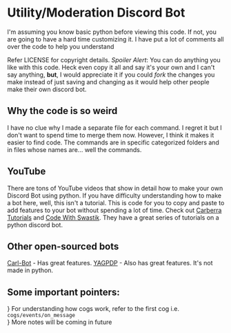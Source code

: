 # Utility/Moderation Discord Bot

I'm assuming you know basic python before viewing this code. If not, you are going to have a hard time customizing it. I have put a lot of comments all over the code to help you understand

Refer LICENSE for copyright details. *Spoiler Alert*: You can do anything you like with this code. Heck even copy it all and say it's your own and I can't say anything, **but**, I would appreciate it if you could *fork* the changes you make instead of just saving and changing as it would help other people make their own discord bot.

## Why the code is so weird
I have no clue why I made a separate file for each command. I regret it but I don't want to spend time to merge them now. However, I think it makes it easier to find code. The commands are in specific categorized folders and in files whose names are... well the commands.

## YouTube
There are tons of YouTube videos that show in detail how to make your own Discord Bot using python. If you have difficulty understanding how to make a bot here, well, this isn't a tutorial. This is code for you to copy and paste to add features to your bot without spending a lot of time. Check out [Carberra Tutorials](https://www.youtube.com/channel/UC13cYu7lec-oOcqQf5L-brg) and [Code With Swastik](https://www.youtube.com/channel/UC2ITRZ4_Di-KMHSIylTQbBA). They have a great series of tutorials on a python discord bot.

## Other open-sourced bots
[Carl-Bot](https://github.com/CarlGroth/Carl-Bot) - Has great features.
[YAGPDP](https://github.com/jonas747/yagpdb) - Also has great features. It's not made in python.


## Some important pointers:
} For understanding how cogs work, refer to the first cog i.e. `cogs/events/on_message` <br />
} More notes will be coming in future <br />
